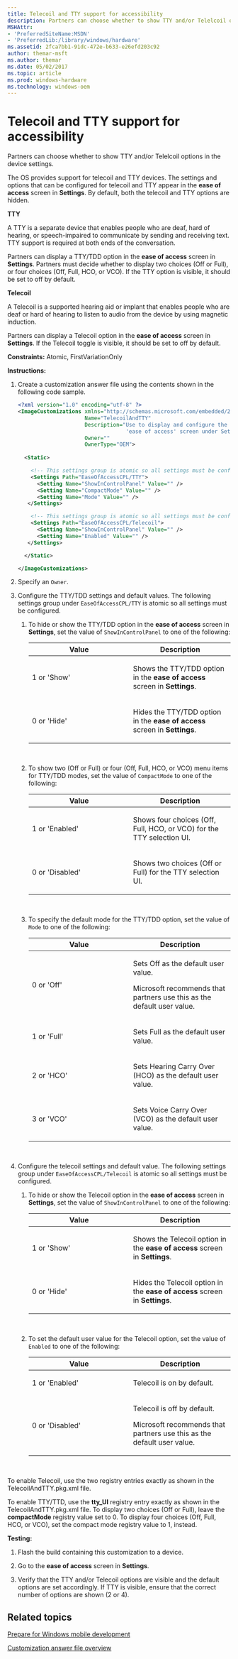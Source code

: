 ```yaml
---
title: Telecoil and TTY support for accessibility
description: Partners can choose whether to show TTY and/or Telelcoil options in the device settings.
MSHAttr:
- 'PreferredSiteName:MSDN'
- 'PreferredLib:/library/windows/hardware'
ms.assetid: 2fca7bb1-91dc-472e-b633-e26efd203c92
author: themar-msft
ms.author: themar
ms.date: 05/02/2017
ms.topic: article
ms.prod: windows-hardware
ms.technology: windows-oem
---
```


# Telecoil and TTY support for accessibility


Partners can choose whether to show TTY and/or Telelcoil options in the device settings.

The OS provides support for telecoil and TTY devices. The settings and options that can be configured for telecoil and TTY appear in the **ease of access** screen in **Settings**. By default, both the telecoil and TTY options are hidden.

**TTY**

A TTY is a separate device that enables people who are deaf, hard of hearing, or speech-impaired to communicate by sending and receiving text. TTY support is required at both ends of the conversation.

Partners can display a TTY/TDD option in the **ease of access** screen in **Settings**. Partners must decide whether to display two choices (Off or Full), or four choices (Off, Full, HCO, or VCO). If the TTY option is visible, it should be set to off by default.

**Telecoil**

A Telecoil is a supported hearing aid or implant that enables people who are deaf or hard of hearing to listen to audio from the device by using magnetic induction.

Partners can display a Telecoil option in the **ease of access** screen in **Settings**. If the Telecoil toggle is visible, it should be set to off by default.

<a href="" id="constraints---atomic--firstvariationonly"></a>**Constraints:** Atomic, FirstVariationOnly  

<a href="" id="instructions-"></a>**Instructions:**  
1.  Create a customization answer file using the contents shown in the following code sample.

    ```XML
    <?xml version="1.0" encoding="utf-8" ?>  
    <ImageCustomizations xmlns="http://schemas.microsoft.com/embedded/2004/10/ImageUpdate"  
                         Name="TelecoilAndTTY"  
                         Description="Use to display and configure the options for Telecoil and TTY/TDD option in the 
                                      'ease of access' screen under Settings."  
                         Owner=""  
                         OwnerType="OEM"> 
      
      <Static>  

        <!-- This settings group is atomic so all settings must be configured -->
        <Settings Path="EaseOfAccessCPL/TTY">  
          <Setting Name="ShowInControlPanel" Value="" />    
          <Setting Name="CompactMode" Value="" /> 
          <Setting Name="Mode" Value="" /> 
       </Settings>  

        <!-- This settings group is atomic so all settings must be configured -->
        <Settings Path="EaseOfAccessCPL/Telecoil">  
          <Setting Name="ShowInControlPanel" Value="" />    
          <Setting Name="Enabled" Value="" /> 
       </Settings>  

      </Static>

    </ImageCustomizations>
    ```

2.  Specify an `Owner`.

3.  Configure the TTY/TDD settings and default values. The following settings group under `EaseOfAccessCPL/TTY` is atomic so all settings must be configured.

    1.  To hide or show the TTY/TDD option in the **ease of access** screen in **Settings**, set the value of `ShowInControlPanel` to one of the following:

        <table>
        <colgroup>
        <col width="50%" />
        <col width="50%" />
        </colgroup>
        <thead>
        <tr class="header">
        <th>Value</th>
        <th>Description</th>
        </tr>
        </thead>
        <tbody>
        <tr class="odd">
        <td><p>1 or 'Show'</p></td>
        <td><p>Shows the TTY/TDD option in the <strong>ease of access</strong> screen in <strong>Settings</strong>.</p></td>
        </tr>
        <tr class="even">
        <td><p>0 or 'Hide'</p></td>
        <td><p>Hides the TTY/TDD option in the <strong>ease of access</strong> screen in <strong>Settings</strong>.</p></td>
        </tr>
        </tbody>
        </table>

         

    2.  To show two (Off or Full) or four (Off, Full, HCO, or VCO) menu items for TTY/TDD modes, set the value of `CompactMode` to one of the following:

        <table>
        <colgroup>
        <col width="50%" />
        <col width="50%" />
        </colgroup>
        <thead>
        <tr class="header">
        <th>Value</th>
        <th>Description</th>
        </tr>
        </thead>
        <tbody>
        <tr class="odd">
        <td><p>1 or 'Enabled'</p></td>
        <td><p>Shows four choices (Off, Full, HCO, or VCO) for the TTY selection UI.</p></td>
        </tr>
        <tr class="even">
        <td><p>0 or 'Disabled'</p></td>
        <td><p>Shows two choices (Off or Full) for the TTY selection UI.</p></td>
        </tr>
        </tbody>
        </table>

         

    3.  To specify the default mode for the TTY/TDD option, set the value of `Mode` to one of the following:

        <table>
        <colgroup>
        <col width="50%" />
        <col width="50%" />
        </colgroup>
        <thead>
        <tr class="header">
        <th>Value</th>
        <th>Description</th>
        </tr>
        </thead>
        <tbody>
        <tr class="odd">
        <td><p>0 or 'Off'</p></td>
        <td><p>Sets Off as the default user value.</p>
        <p>Microsoft recommends that partners use this as the default user value.</p></td>
        </tr>
        <tr class="even">
        <td><p>1 or 'Full'</p></td>
        <td><p>Sets Full as the default user value.</p></td>
        </tr>
        <tr class="odd">
        <td><p>2 or 'HCO'</p></td>
        <td><p>Sets Hearing Carry Over (HCO) as the default user value.</p></td>
        </tr>
        <tr class="even">
        <td><p>3 or 'VCO'</p></td>
        <td><p>Sets Voice Carry Over (VCO) as the default user value.</p></td>
        </tr>
        </tbody>
        </table>

         

4.  Configure the telecoil settings and default value. The following settings group under `EaseOfAccessCPL/Telecoil` is atomic so all settings must be configured.

    1.  To hide or show the Telecoil option in the **ease of access** screen in **Settings**, set the value of `ShowInControlPanel` to one of the following:

        <table>
        <colgroup>
        <col width="50%" />
        <col width="50%" />
        </colgroup>
        <thead>
        <tr class="header">
        <th>Value</th>
        <th>Description</th>
        </tr>
        </thead>
        <tbody>
        <tr class="odd">
        <td><p>1 or 'Show'</p></td>
        <td><p>Shows the Telecoil option in the <strong>ease of access</strong> screen in <strong>Settings</strong>.</p></td>
        </tr>
        <tr class="even">
        <td><p>0 or 'Hide'</p></td>
        <td><p>Hides the Telecoil option in the <strong>ease of access</strong> screen in <strong>Settings</strong>.</p></td>
        </tr>
        </tbody>
        </table>

         

    2.  To set the default user value for the Telecoil option, set the value of `Enabled` to one of the following:

        <table>
        <colgroup>
        <col width="50%" />
        <col width="50%" />
        </colgroup>
        <thead>
        <tr class="header">
        <th>Value</th>
        <th>Description</th>
        </tr>
        </thead>
        <tbody>
        <tr class="odd">
        <td><p>1 or 'Enabled'</p></td>
        <td><p>Telecoil is on by default.</p></td>
        </tr>
        <tr class="even">
        <td><p>0 or 'Disabled'</p></td>
        <td><p>Telecoil is off by default.</p>
        <p>Microsoft recommends that partners use this as the default user value.</p></td>
        </tr>
        </tbody>
        </table>

         

To enable Telecoil, use the two registry entries exactly as shown in the TelecoilAndTTY.pkg.xml file.

To enable TTY/TTD, use the **tty\_UI** registry entry exactly as shown in the TelecoilAndTTY.pkg.xml file. To display two choices (Off or Full), leave the **compactMode** registry value set to 0. To display four choices (Off, Full, HCO, or VCO), set the compact mode registry value to 1, instead.

<a href="" id="testing-"></a>**Testing:**  
1.  Flash the build containing this customization to a device.

2.  Go to the **ease of access** screen in **Settings**.

3.  Verify that the TTY and/or Telecoil options are visible and the default options are set accordingly. If TTY is visible, ensure that the correct number of options are shown (2 or 4).

## Related topics

[Prepare for Windows mobile development](https://docs.microsoft.com/en-us/windows-hardware/manufacture/mobile/preparing-for-windows-mobile-development)

[Customization answer file overview](https://docs.microsoft.com/en-us/windows-hardware/customize/mobile/mcsf/customization-answer-file)
